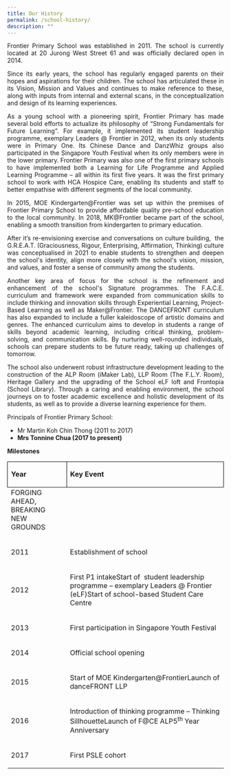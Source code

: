 ```yaml
---
title: Our History
permalink: /school-history/
description: ""
---
```

<p style="text-align: justify;">Frontier Primary School was established in 2011. The school is currently located at 20 Jurong West Street 61 and was officially declared open in 2014.</p>
<p style="text-align: justify;">Since its early years, the school has regularly engaged parents on their hopes and aspirations for their children. The school has articulated these in its Vision, Mission and Values and continues to make reference to these, along with inputs from internal and external scans, in the conceptualization and design of its learning experiences.</p>
<p style="text-align: justify;">As a young school with a pioneering spirit, Frontier Primary has made several bold efforts to actualize its philosophy of “Strong Fundamentals for Future Learning”. For example, it implemented its student leadership programme, exemplary Leaders @ Frontier in 2012, when its only students were in Primary One. Its Chinese Dance and DanzWhiz groups also participated in the Singapore Youth Festival when its only members were in the lower primary. Frontier Primary was also one of the first primary schools to have implemented both a Learning for Life Programme and Applied Learning Programme – all within its first five years. It was the first primary school to work with HCA Hospice Care, enabling its students and staff to better empathise with different segments of the local community.</p>
<p style="text-align: justify;">In 2015, MOE Kindergarten@Frontier was set up within the premises of Frontier Primary School to provide affordable quality pre-school education to the local community. In 2018, MK@Frontier became part of the school, enabling a smooth transition from kindergarten to primary education.</p>
<p style="text-align: justify;">After it’s re-envisioning exercise and conversations on culture building,&nbsp; the G.R.E.A.T. (Graciousness, Rigour, Enterprising, Affirmation, Thinking) culture was conceptualised in 2021 to enable students to strengthen and deepen the school's identity, align more closely with the school's vision, mission, and values, and foster a sense of community among the students.</p>
<p style="text-align: justify;">Another key area of focus for the school is the refinement and enhancement of the school's Signature programmes. The F.A.C.E. curriculum and framework were expanded from communication skills to include thinking and innovation skills through Experiential Learning, Project-Based Learning as well as Maker@Frontier. The DANCEFRONT curriculum has also expanded to include a fuller kaleidoscope of artistic domains and genres. The enhanced curriculum aims to develop in students a range of skills beyond academic learning, including critical thinking, problem-solving, and communication skills. By nurturing well-rounded individuals, schools can prepare students to be future ready, taking up challenges of tomorrow.</p>
<p style="text-align: justify;">The school also underwent robust infrastructure development leading to the construction of the ALP Room (iMaker Lab), LLP Room (The F.L.Y. Room), Heritage Gallery and the upgrading of the School eLF loft and Frontopia (School Library). Through a caring and enabling environment, the school journeys on to foster academic excellence and holistic development of its students, as well as to provide a diverse learning experience for them.</p>
<p>Principals of Frontier Primary School:</p>
<ul>
<li>Mr Martin Koh Chin Thong (2011 to 2017)</li>
<li><strong>Mrs Tonnine Chua (2017 to present)</strong></li>
</ul>
<p><strong>Milestones</strong></p>
<table style="border:&quot;1px">
<tbody>
<tr>
<td style="border:1px solid black;">
<p><strong>Year</strong></p>
</td>
<td style="border:1px solid black;">
<p><strong>Key Event</strong></p>
</td>
</tr>
<tr>
<td>FORGING AHEAD, BREAKING NEW GROUNDS<p></p>
</td></tr>
<tr>
<td>
<p>2011</p>
</td>
<td>
<p>Establishment of school</p>
</td>
</tr>
<tr>
<td>
<p>2012</p>
</td>
<td>
<p>First P1 intakeStart of &nbsp;student leadership programme – exemplary Leaders @ Frontier (eLF)Start of school-based Student Care Centre</p>
</td>
</tr>
<tr>
<td>
<p>2013</p>
</td>
<td>
<p>First participation in Singapore Youth Festival</p>
</td>
</tr>
<tr>
<td>
<p>2014</p>
</td>
<td>
<p>Official school opening</p>
</td>
</tr>
<tr>
<td>
<p>2015</p>
</td>
<td>
<p>Start of MOE Kindergarten@FrontierLaunch of danceFRONT LLP</p>
</td>
</tr>
<tr>
<td>
<p>2016</p>
</td>
<td>
<p>Introduction of thinking programme – Thinking SillhouetteLaunch of F@CE ALP5<sup>th</sup>&nbsp;Year Anniversary</p>
</td>
</tr>
<tr>
<td>
<p>2017</p>
</td>
<td>
<p>First PSLE cohort</p>
</td>
</tr>
</tbody>
</table>
